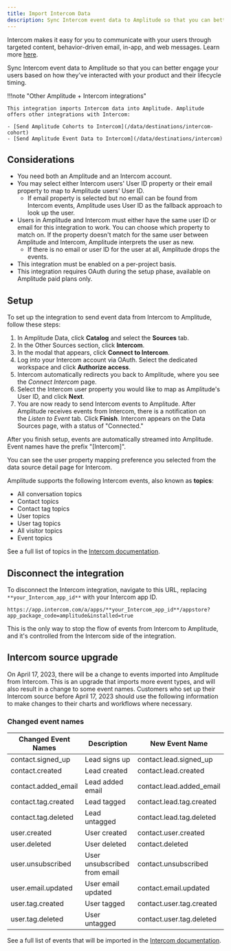 ```yaml
---
title: Import Intercom Data
description: Sync Intercom event data to Amplitude so that you can better engage your users based on how they've interacted with your product and their lifecycle timing.
---
```


Intercom makes it easy for you to communicate with your users through targeted content, behavior-driven email, in-app, and web messages. Learn more [here](https://www.intercom.com/help/en/articles/294-what-is-intercom).

Sync Intercom event data to Amplitude so that you can better engage your users based on how they've interacted with your product and their lifecycle timing.

!!!note "Other Amplitude + Intercom integrations"

    This integration imports Intercom data into Amplitude. Amplitude offers other integrations with Intercom:

    - [Send Amplitude Cohorts to Intercom](/data/destinations/intercom-cohort)
    - [Send Amplitude Event Data to Intercom](/data/destinations/intercom)

## Considerations

- You need both an Amplitude and an Intercom account.
- You may select either Intercom users' User ID property or their email property to map to Amplitude users' User ID.
    - If email property is selected but no email can be found from Intercom events, Amplitude uses User ID as the fallback approach to look up the user.
- Users in Amplitude and Intercom must either have the same user ID or email for this integration to work. You can choose which property to match on. If the property doesn't match for the same user between Amplitude and Intercom, Amplitude interprets the user as new.
    - If there is no email or user ID for the user at all, Amplitude drops the events.
- This integration must be enabled on a per-project basis.
- This integration requires OAuth during the setup phase, available on Amplitude paid plans only.

## Setup

To set up the integration to send event data from Intercom to Amplitude, follow these steps:

1. In Amplitude Data, click **Catalog** and select the **Sources** tab.
2. In the Other Sources section, click **Intercom**.
3. In the modal that appears, click **Connect to Intercom**.
4. Log into your Intercom account via OAuth. Select the dedicated workspace and click **Authorize access**.
5. Intercom automatically redirects you back to Amplitude, where you see the *Connect Intercom* page.
6. Select the Intercom user property you would like to map as Amplitude's User ID, and click **Next**.
7. You are now ready to send Intercom events to Amplitude. After Amplitude receives events from Intercom, there is a notification on the *Listen to Event* tab. Click **Finish**. Intercom appears on the Data Sources page, with a status of "Connected."

After you finish setup, events are automatically streamed into Amplitude. Event names have the prefix "[Intercom]".

You can see the user property mapping preference you selected from the data source detail page for Intercom.

Amplitude supports the following Intercom events, also known as **topics**:

- All conversation topics
- Contact topics
- Contact tag topics
- User topics
- User tag topics
- All visitor topics
- Event topics

See a full list of topics in the [Intercom documentation](https://developers.intercom.com/intercom-api-reference/reference/webhook-models-1).

## Disconnect the integration

To disconnect the Intercom integration, navigate to this URL, replacing `**your_Intercom_app_id**` with your Intercom app ID.

`https://app.intercom.com/a/apps/**your_Intercom_app_id**/appstore?app_package_code=amplitude&installed=true`

This is the only way to stop the flow of events from Intercom to Amplitude, and it's controlled from the Intercom side of the integration.

## Intercom source upgrade

On April 17, 2023, there will be a change to events imported into Amplitude from Intercom. This is an upgrade that imports more event types, and will also result in a change to some event names. Customers who set up their Intercom source before April 17, 2023 should use the following information to make changes to their charts and workflows where necessary.

### Changed event names

| Changed Event Names | Description                  | New Event Name           |
|---------------------|------------------------------|--------------------------|
| contact.signed_up   | Lead signs up                | contact.lead.signed_up   |
| contact.created     | Lead created                 | contact.lead.created     |
| contact.added_email | Lead added email             | contact.lead.added_email |
| contact.tag.created | Lead tagged                  | contact.lead.tag.created |
| contact.tag.deleted | Lead untagged                | contact.lead.tag.deleted |
| user.created        | User created                 | contact.user.created     |
| user.deleted        | User deleted                 | contact.deleted          |
| user.unsubscribed   | User unsubscribed from email | contact.unsubscribed     |
| user.email.updated  | User email updated           | contact.email.updated    |
| user.tag.created    | User tagged                  | contact.user.tag.created |
| user.tag.deleted    | User untagged                | contact.user.tag.deleted |

See a full list of events that will be imported in the [Intercom documentation](https://developers.intercom.com/intercom-api-reference/reference/webhook-models-1).
